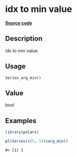 

# idx to min value

[**Source code**](https://github.com/pola-rs/r-polars/tree/5765842071140bd7a822ebb4fd6b0ab652d73f0d/R/after-wrappers.R#L20)

## Description

idx to min value

## Usage

<pre><code class='language-R'>Series_arg_min()
</code></pre>

## Value

bool

## Examples

``` r
library(polars)

pl$Series(c(5, 1))$arg_min()
```

    #> [1] 1
